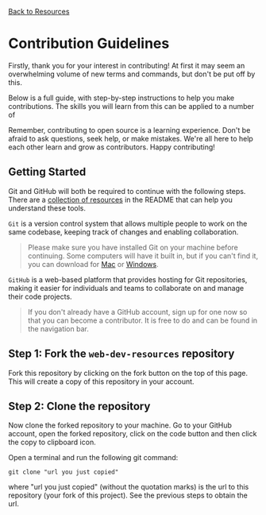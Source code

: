 <a id="readme-top"></a>

[Back to Resources](/README.md)

# Contribution Guidelines

Firstly, thank you for your interest in contributing! At first it may seem an overwhelming volume of new terms and commands, but don't be put off by this.

Below is a full guide, with step-by-step instructions to help you make contributions. The skills you will learn from this can be applied to a number of

Remember, contributing to open source is a learning experience. Don't be afraid to ask questions, seek help, or make mistakes. We're all here to help each other learn and grow as contributors. Happy contributing!

## Getting Started

Git and GitHub will both be required to continue with the following steps. There are a [collection of resources](README.md/#git--github) in the README that can help you understand these tools.

`Git` is a version control system that allows multiple people to work on the same codebase, keeping track of changes and enabling collaboration.

> Please make sure you have installed Git on your machine before continuing. Some computers will have it built in, but if you can't find it, you can download for [Mac](https://git-scm.com/download/mac) or [Windows](https://gitforwindows.org/).

`GitHub` is a web-based platform that provides hosting for Git repositories, making it easier for individuals and teams to collaborate on and manage their code projects.

> If you don't already have a GitHub account, sign up for one now so that you can become a contributor. It is free to do and can be found in the navigation bar.

## Step 1: Fork the `web-dev-resources` repository

Fork this repository by clicking on the fork button on the top of this page. This will create a copy of this repository in your account.

## Step 2: Clone the repository

Now clone the forked repository to your machine. Go to your GitHub account, open the forked repository, click on the code button and then click the copy to clipboard icon.

Open a terminal and run the following git command:

```
git clone "url you just copied"
```

where "url you just copied" (without the quotation marks) is the url to this repository (your fork of this project). See the previous steps to obtain the url.
